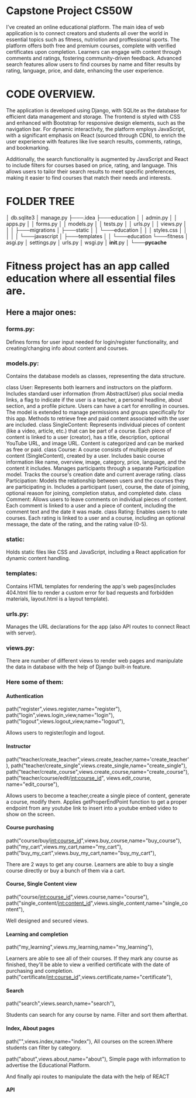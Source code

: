 # Capstone Project CS50W

I've created an online educational platform.
The main idea of web application is to connect creators and students all over the world in essential topics such as fitness, nutriotion and proffessional sports.
The platform offers both free and premium courses, complete with verified certificates upon completion. Learners can engage with content through comments and ratings, fostering community-driven feedback. Advanced search features allow users to find courses by name and filter results by rating, language, price, and date, enhancing the user experience.

# CODE OVERVIEW.

The application is developed using Django, with SQLite as the database for efficient data management and storage. The frontend is styled with CSS and enhanced with Bootstrap for responsive design elements, such as the navigation bar. For dynamic interactivity, the platform employs JavaScript, with a significant emphasis on React (sourced through CDN), to enrich the user experience with features like live search results, comments, ratings, and bookmarking.

Additionally, the search functionality is augmented by JavaScript and React to include filters for courses based on price, rating, and language. This allows users to tailor their search results to meet specific preferences, making it easier to find courses that match their needs and interests.


# FOLDER TREE


│   db.sqlite3
│   manage.py
├───.idea
├───education
    │   │   admin.py
│   │   apps.py
│   │   forms.py
│   │   models.py
│   │   tests.py
│   │   urls.py
│   │   views.py
│   │
│   ├───migrations
│   ├───static
│   │   └───education
│   │       │   styles.css
│   │       │
│   │       └───javascript
│   ├───templates
│   │   └───education
└───fitness
    │   asgi.py
    │   settings.py
    │   urls.py
    │   wsgi.py
    │   __init__.py
    │
    └───__pycache__

# Fitness project has an app called education where all essential files are. 
## Here a major ones:
### forms.py:
Defines forms for user input needed for login/register functionality, and creating/changing info about content and courses.
### models.py:
Contains the database models as classes, representing the data structure.

  class User:
Represents both learners and instructors on the platform.
Includes standard user information (from AbstractUser) plus social media links, a flag to indicate if the user is a teacher, a personal headline, about section, and a profile picture.
Users can have a cart for enrolling in courses.
The model is extended to manage permissions and groups specifically for this app.
Methods to retrieve free and paid content associated with the user are included.
  class SingleContent:
Represents individual pieces of content (like a video, article, etc.) that can be part of a course.
Each piece of content is linked to a user (creator), has a title, description, optional YouTube URL, and image URL.
Content is categorized and can be marked as free or paid.
  class Course:
A course consists of multiple pieces of content (SingleContent), created by a user.
Includes basic course information like name, overview, image, category, price, language, and the content it includes.
Manages participants through a separate Participation model.
Tracks the course's creation date and current average rating.
  class Participation:
Models the relationship between users and the courses they are participating in.
Includes a participant (user), course, the date of joining, optional reason for joining, completion status, and completed date.
  class Comment:
Allows users to leave comments on individual pieces of content.
Each comment is linked to a user and a piece of content, including the comment text and the date it was made.
 class Rating:
Enables users to rate courses.
Each rating is linked to a user and a course, including an optional message, the date of the rating, and the rating value (0-5).

### static:	
Holds static files like CSS and JavaScript, including a React application for dynamic content handling.
### templates:
Contains HTML templates for rendering the app's web pages(includes 404.html file to render a custom error for bad requests and forbidden materials, layout.html is a layout template).

### urls.py:
Manages the URL declarations for the app (also API routes to connect React with server).
### views.py:
There are number of different views to render web pages and manipulate the data in database with the help of Django built-in feature.

### Here some of them:

#### Authentication

path("register",views.register,name="register"),
path("login",views.login_view,name="login"),
path("logout",views.logout_view,name="logout"),

Allows users to register/login and logout.

#### Instructor

path("teacher/create_teacher",views.create_teacher,name='create_teacher'),
path("teacher/create_single",views.create_single,name="create_single"),
path("teacher/create_course",views.create_course,name="create_course"),
path("teacher/course/edit/<int:course_id>", views.edit_course, name="edit_course"),

Allows users to become a teacher,create a single piece of content, generate a course, modify them.
Applies getProperEndPoint function to get a proper endpoint from any youtube link to insert into a youtube embed video to show on the screen.

#### Course purchasing
path("course/buy/<int:course_id>",views.buy_course,name="buy_course"),
path("my_cart",views.my_cart,name="my_cart"),
path("buy_my_cart",views.buy_my_cart,name="buy_my_cart"),

There are 2 ways to get any course. Learners are able to buy a single course directly or buy a bunch of them via a cart.

#### Course, Single Content view
path("course/<int:course_id>",views.course,name="course"),
path("single_content/<int:content_id>",views.single_content,name="single_content"),

Well designed and secured views.

#### Learning and completion

path("my_learning",views.my_learning,name="my_learning"),

Learners are able to see all of their courses.
If they mark any course as finished, they'll be able to view a verified certificate with the date of purchasing and completion.
path("certificate/<int:course_id>",views.certificate,name="certificate"),

#### Search
path("search",views.search,name="search"),

Students can search for any course by name. Filter and sort them afterthat.

#### Index, About pages
path("",views.index,name="index"),
All courses on the screen.Where students can filter by category.

path("about",views.about,name="about"),
Simple page with information to advertise the Educational Platform.

And finally api routes to manipulate the data with the help of REACT
#### API

